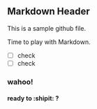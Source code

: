 ## Markdown Header

This is a sample github file. 

Time to play with Markdown.

- [ ] check
- [ ] check

### wahoo!

#### ready to :shipit: ?
